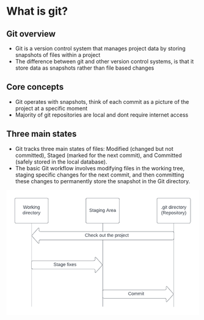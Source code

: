 # What is git?
## Git overview

* Git is a version control system that manages project data by storing snapshots of files within a project
* The difference between git and other version control systems, is that it store data as snapshots rather than file based changes
## Core concepts
* Git operates with snapshots, think of each commit as a picture of the project at a specific moment
* Majority of git repositories are local and dont require internet access
## Three main states
* Git tracks three main states of files: Modified (changed but not committed), Staged (marked for the next commit), and Committed (safely stored in the local database).
* The basic Git workflow involves modifying files in the working tree, staging specific changes for the next commit, and then committing these changes to permanently store the snapshot in the Git directory.

![Diagram showing a flow chart for the three git states](git_states.png)